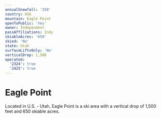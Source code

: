 ```yaml
---
annualSnowfall: '350'
country: USA
mountain: Eagle Point
openToPublic: 'Yes'
owner: Independent
passAffiliations: Indy
skiableAcres: '650'
skied: 'No'
state: Utah
surfaceLiftsOnly: 'No'
verticalDrop: 1,500
operated:
  '2324': true
  '2425': true
---
```



# Eagle Point

Located in U.S. - Utah, Eagle Point is a ski area with a vertical drop of 1,500 feet and 650 skiable acres.
